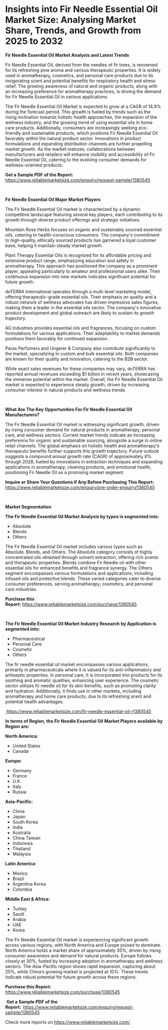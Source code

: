 <p><h1>Insights into Fir Needle Essential Oil Market Size: Analysing Market Share, Trends, and Growth from 2025 to 2032</h1></p><p><strong>Fir Needle Essential Oil Market Analysis and Latest Trends</strong></p>
<p><p>Fir Needle Essential Oil, derived from the needles of fir trees, is renowned for its refreshing pine aroma and various therapeutic properties. It is widely used in aromatherapy, cosmetics, and personal care products due to its invigorating scent and potential benefits for respiratory health and stress relief. The growing awareness of natural and organic products, along with an increasing preference for aromatherapy practices, is driving the demand for Fir Needle Essential Oil in various applications.</p><p>The Fir Needle Essential Oil Market is expected to grow at a CAGR of 14.9% during the forecast period. This growth is fueled by trends such as the rising inclination towards holistic health approaches, the expansion of the wellness industry, and the growing trend of using essential oils in home care products. Additionally, consumers are increasingly seeking eco-friendly and sustainable products, which positions Fir Needle Essential Oil favorably within the natural product sector. Innovations in product formulations and expanding distribution channels are further propelling market growth. As the market matures, collaborations between manufacturers and retailers will enhance visibility and accessibility of Fir Needle Essential Oil, catering to the evolving consumer demands for wellness-oriented products.</p></p>
<p><strong>Get a Sample PDF of the Report:&nbsp;</strong> <a href="https://www.reliablemarketsize.com/enquiry/request-sample/1380545?utm_campaign=3201&utm_medium=2&utm_source=Github&utm_content=ia&utm_term=02042025&utm_id=fir-needle-essential-oil">https://www.reliablemarketsize.com/enquiry/request-sample/1380545</a></p>
<p>&nbsp;</p>
<p><strong>Fir Needle Essential Oil Major Market Players</strong></p>
<p><p>The Fir Needle Essential Oil market is characterized by a dynamic competitive landscape featuring several key players, each contributing to its growth through diverse product offerings and strategic initiatives. </p><p>Mountain Rose Herbs focuses on organic and sustainably sourced essential oils, catering to health-conscious consumers. The company's commitment to high-quality, ethically sourced products has garnered a loyal customer base, helping it maintain steady market growth.</p><p>Plant Therapy Essential Oils is recognized for its affordable pricing and extensive product range, emphasizing education and safety in aromatherapy. This approach has positioned the company as a prominent player, appealing particularly to amateur and professional users alike. Their continuous expansion into new markets indicates significant potential for future growth.</p><p>doTERRA International operates through a multi-level marketing model, offering therapeutic-grade essential oils. Their emphasis on quality and a robust network of wellness advocates has driven impressive sales figures, making them a leader in the essential oils sector. The company's innovative product development and global outreach are likely to sustain its growth trajectory.</p><p>AG Industries provides essential oils and fragrances, focusing on custom formulations for various applications. Their adaptability to market demands positions them favorably for continued expansion.</p><p>Paras Perfumers and Ungerer & Company also contribute significantly to the market, specializing in custom and bulk essential oils. Both companies are known for their quality and innovation, catering to the B2B sector.</p><p>While exact sales revenues for these companies may vary, doTERRA has reported annual revenues exceeding $1 billion in recent years, showcasing the immense potential within the market. Overall, the Fir Needle Essential Oil market is expected to experience steady growth, driven by increasing consumer interest in natural products and wellness trends.</p></p>
<p>&nbsp;</p>
<p><strong>What Are The Key Opportunities For Fir Needle Essential Oil Manufacturers?</strong></p>
<p><p>The Fir Needle Essential Oil market is witnessing significant growth, driven by rising consumer demand for natural products in aromatherapy, personal care, and wellness sectors. Current market trends indicate an increasing preference for organic and sustainable sourcing, alongside a surge in online retail channels. The global emphasis on holistic health and aromatherapy's therapeutic benefits further supports this growth trajectory. Future outlook suggests a compound annual growth rate (CAGR) of approximately 8% through 2028, fueled by innovations in extraction techniques and expanding applications in aromatherapy, cleaning products, and emotional health, positioning Fir Needle Oil as a promising market segment.</p></p>
<p><strong>Inquire or Share Your Questions If Any Before Purchasing This Report:</strong> <a href="https://www.reliablemarketsize.com/enquiry/pre-order-enquiry/1380545?utm_campaign=3201&utm_medium=2&utm_source=Github&utm_content=ia&utm_term=02042025&utm_id=fir-needle-essential-oil">https://www.reliablemarketsize.com/enquiry/pre-order-enquiry/1380545</a></p>
<p>&nbsp;</p>
<p><strong>Market Segmentation</strong></p>
<p><strong>The Fir Needle Essential Oil Market Analysis by types is segmented into:</strong></p>
<p><ul><li>Absolute</li><li>Blends</li><li>Others</li></ul></p>
<p><p>The Fir Needle Essential Oil market includes various types such as Absolute, Blends, and Others. The Absolute category consists of highly concentrated oils obtained through solvent extraction, offering rich scents and therapeutic properties. Blends combine Fir Needle oil with other essential oils for enhanced benefits and fragrance synergy. The Others segment encompasses various formulations and applications, including infused oils and protective blends. These varied categories cater to diverse consumer preferences, serving aromatherapy, cosmetics, and personal care industries.</p></p>
<p><strong>Purchase this Report:&nbsp;</strong><a href="https://www.reliablemarketsize.com/purchase/1380545?utm_campaign=3201&utm_medium=2&utm_source=Github&utm_content=ia&utm_term=02042025&utm_id=fir-needle-essential-oil">https://www.reliablemarketsize.com/purchase/1380545</a></p>
<p>&nbsp;</p>
<p><strong>The Fir Needle Essential Oil Market Industry Research by Application is segmented into:</strong></p>
<p><ul><li>Pharmaceutical</li><li>Personal Care</li><li>Cosmetic</li><li>Others</li></ul></p>
<p><p>The fir needle essential oil market encompasses various applications, primarily in pharmaceuticals where it is valued for its anti-inflammatory and antiseptic properties. In personal care, it is incorporated into products for its soothing and aromatic qualities, enhancing user experience. The cosmetic sector utilizes fir needle oil for its skin benefits, such as promoting clarity and hydration. Additionally, it finds use in other markets, including aromatherapy and home care products, due to its refreshing scent and potential health advantages.</p></p>
<p><a href="https://www.reliablemarketsize.com/fir-needle-essential-oil-r1380545?utm_campaign=3201&utm_medium=2&utm_source=Github&utm_content=ia&utm_term=02042025&utm_id=fir-needle-essential-oil">&nbsp;https://www.reliablemarketsize.com/fir-needle-essential-oil-r1380545</a></p>
<p><strong>In terms of Region, the Fir Needle Essential Oil Market Players available by Region are:</strong></p>
<p>
    <p> <strong> North America: </strong>
        <ul>
            <li>United States</li>
            <li>Canada</li>
        </ul>
        </p> 
    <p> <strong> Europe: </strong>
        <ul>
            <li>Germany</li>
            <li>France</li>
            <li>U.K.</li>
            <li>Italy</li>
            <li>Russia</li>
        </ul>
        </p> 
    <p> <strong> Asia-Pacific: </strong>
        <ul>
            <li>China</li>
            <li>Japan</li>
            <li>South Korea</li>
            <li>India</li>
            <li>Australia</li>
            <li>China Taiwan</li>
            <li>Indonesia</li>
            <li>Thailand</li>
            <li>Malaysia</li>
        </ul>
        </p> 
    <p> <strong> Latin America: </strong>
        <ul>
            <li>Mexico</li>
            <li>Brazil</li>
            <li>Argentina Korea</li>
            <li>Colombia</li>
        </ul>
        </p> 
    <p> <strong> Middle East & Africa: </strong>
        <ul>
            <li>Turkey</li>
            <li>Saudi</li>
            <li>Arabia</li>
            <li>UAE</li>
            <li>Korea</li>
        </ul>
    </p>
    </p>
<p><p>The Fir Needle Essential Oil market is experiencing significant growth across various regions, with North America and Europe poised to dominate. North America holds a market share of approximately 35%, driven by rising consumer awareness and demand for natural products. Europe follows closely at 30%, fueled by increasing adoption in aromatherapy and wellness sectors. The Asia-Pacific region shows rapid expansion, capturing about 25%, while China’s growing market is projected at 10%. These trends indicate robust potential for future growth across these regions.</p></p>
<p><strong>Purchase this Report: </strong><a href="https://www.reliablemarketsize.com/purchase/1380545?utm_campaign=3201&utm_medium=2&utm_source=Github&utm_content=ia&utm_term=02042025&utm_id=fir-needle-essential-oil">https://www.reliablemarketsize.com/purchase/1380545</a></p>
<p>&nbsp;<strong>Get a Sample PDF of the Report:&nbsp;&nbsp;</strong><a href="https://www.reliablemarketsize.com/enquiry/request-sample/1380545?utm_campaign=3201&utm_medium=2&utm_source=Github&utm_content=ia&utm_term=02042025&utm_id=fir-needle-essential-oil">https://www.reliablemarketsize.com/enquiry/request-sample/1380545</a></p>
<p><strong></strong></p>
<p>Check more reports on <a href="https://www.reliablemarketsize.com/?utm_campaign=3201&utm_medium=2&utm_source=Github&utm_content=ia&utm_term=02042025&utm_id=fir-needle-essential-oil">https://www.reliablemarketsize.com/</a></p>